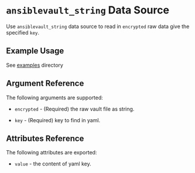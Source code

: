 # `ansiblevault_string` Data Source

Use `ansiblevault_string` data source to read in `encrypted` raw data give the specified `key`.

## Example Usage

See [examples](https://github.com/ronaldslc/terraform-provider-ansiblevault/tree/master/examples) directory

## Argument Reference

The following arguments are supported:

* `encrypted` - (Required) the raw vault file as string.

* `key` - (Required) key to find in yaml.

## Attributes Reference

The following attributes are exported:

* `value` - the content of yaml key.
